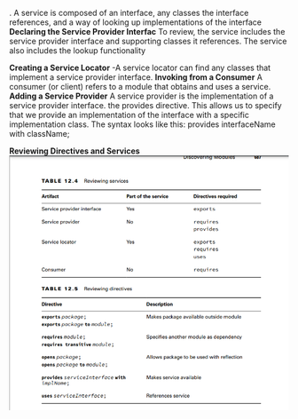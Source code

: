 . A service is composed of an interface, any classes the interface references, and a way of looking up implementations 
of the interface
**Declaring the Service Provider Interfac**
To review, the service includes the service provider interface and supporting classes it references. 
The service also includes the lookup functionality

**Creating a Service Locator**
-A service locator can find any classes that implement a service provider interface.
**Invoking from a Consumer**
A consumer (or client) refers to a module that obtains and uses a service.
**Adding a Service Provider**
A service provider is the implementation of a service provider interface.
the provides directive. This allows us to specify that we
provide an implementation of the interface with a specific implementation class. The syntax
looks like this:
provides interfaceName with className;

**Reviewing Directives and Services**![img_4.png](img_4.png)
